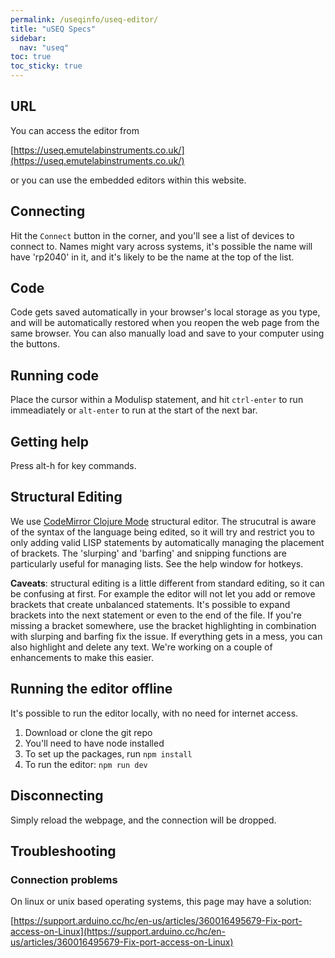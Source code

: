 ```yaml
---
permalink: /useqinfo/useq-editor/
title: "uSEQ Specs"
sidebar:
  nav: "useq"
toc: true
toc_sticky: true
---
```


## URL

You can access the editor from

[https://useq.emutelabinstruments.co.uk/](https://useq.emutelabinstruments.co.uk/)

or you can use the embedded editors within this website.

## Connecting

Hit the ```Connect``` button in the corner, and you'll see a list of devices to connect to.  Names might vary across systems, it's possible the name will have 'rp2040' in it, and it's likely to be the name at the top of the list.


## Code

Code gets saved automatically in your browser's local storage as you type, and will be automatically restored when you reopen the web page from the same browser.  You can also manually load and save to your computer using the buttons.

## Running code

Place the cursor within a Modulisp statement, and hit ```ctrl-enter``` to run immeadiately or ```alt-enter``` to run at the start of the next bar.

## Getting help

Press alt-h for key commands.

## Structural Editing

We use [CodeMirror Clojure Mode](https://github.com/nextjournal/clojure-mode) structural editor.  The strucutral is aware of the syntax of the language being edited, so it will try and restrict you to only adding valid LISP statements by automatically managing the placement of brackets.  The 'slurping' and 'barfing' and snipping functions are particularly useful for managing lists. See the help window for hotkeys.

**Caveats**:  structural editing is a little different from standard editing, so it can be confusing at first.  For example the editor will not let you add or remove brackets that create unbalanced statements.  It's possible to expand brackets into the next statement or even to the end of the file.  If you're missing a bracket somewhere, use the bracket highlighting in combination with slurping and barfing fix the issue.  If everything gets in a mess, you can also highlight and delete any text.  We're working on a couple of enhancements to make this easier.


## Running the editor offline

It's possible to run the editor locally, with no need for internet access. 

1. Download or clone the git repo
2. You'll need to have node installed
3. To set up the packages, run ```npm install```
4. To run the editor: ```npm run dev```

## Disconnecting

Simply reload the webpage, and the connection will be dropped.

## Troubleshooting

### Connection problems

On linux or unix based operating systems, this page may have a solution:

[https://support.arduino.cc/hc/en-us/articles/360016495679-Fix-port-access-on-Linux](https://support.arduino.cc/hc/en-us/articles/360016495679-Fix-port-access-on-Linux)
